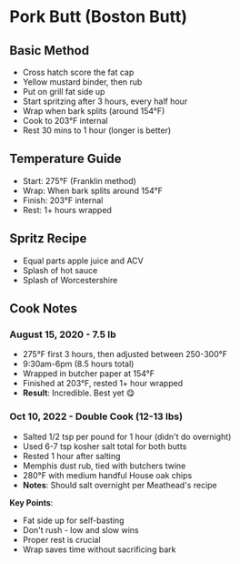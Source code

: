 # Pork Butt (Boston Butt)

## Basic Method
* Cross hatch score the fat cap
* Yellow mustard binder, then rub
* Put on grill fat side up
* Start spritzing after 3 hours, every half hour
* Wrap when bark splits (around 154°F)
* Cook to 203°F internal
* Rest 30 mins to 1 hour (longer is better)

## Temperature Guide
* Start: 275°F (Franklin method)
* Wrap: When bark splits around 154°F
* Finish: 203°F internal
* Rest: 1+ hours wrapped

## Spritz Recipe
* Equal parts apple juice and ACV
* Splash of hot sauce
* Splash of Worcestershire

## Cook Notes

### August 15, 2020 - 7.5 lb
* 275°F first 3 hours, then adjusted between 250-300°F
* 9:30am-6pm (8.5 hours total)
* Wrapped in butcher paper at 154°F
* Finished at 203°F, rested 1+ hour wrapped
* **Result**: Incredible. Best yet 😋

### Oct 10, 2022 - Double Cook (12-13 lbs)
* Salted 1/2 tsp per pound for 1 hour (didn't do overnight)
* Used 6-7 tsp kosher salt total for both butts
* Rested 1 hour after salting
* Memphis dust rub, tied with butchers twine
* 280°F with medium handful House oak chips
* **Notes**: Should salt overnight per Meathead's recipe

**Key Points**:
* Fat side up for self-basting
* Don't rush - low and slow wins
* Proper rest is crucial
* Wrap saves time without sacrificing bark